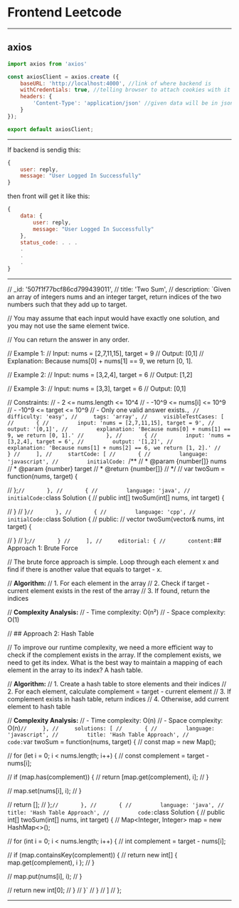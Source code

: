 # Frontend Leetcode

---

## axios

``` js
import axios from 'axios'

const axiosClient = axios.create ({
    baseURL: 'http://localhost:4000', //link of where backend is
    withCredentials: true, //telling browser to attach cookies with it
    headers: {
        'Content-Type': 'application/json' //given data will be in json format
    }
});

export default axiosClient;
```

---

If backend is sendig this: 

```js
{
    user: reply,
    message: "User Logged In Successfully"
}
```

then front will get it like this:

```js
{
    data: {
        user: reply,
        message: "User Logged In Successfully"
    },
    status_code: . . .
    .
    .
    .
}
```

---

//     _id: '507f1f77bcf86cd799439011',
//     title: 'Two Sum',
//     description: `Given an array of integers nums and an integer target, return indices of the two numbers such that they add up to target.

// You may assume that each input would have exactly one solution, and you may not use the same element twice.

// You can return the answer in any order.

// Example 1:
// Input: nums = [2,7,11,15], target = 9
// Output: [0,1]
// Explanation: Because nums[0] + nums[1] == 9, we return [0, 1].

// Example 2:
// Input: nums = [3,2,4], target = 6
// Output: [1,2]

// Example 3:
// Input: nums = [3,3], target = 6
// Output: [0,1]

// Constraints:
// - 2 <= nums.length <= 10^4
// - -10^9 <= nums[i] <= 10^9
// - -10^9 <= target <= 10^9
// - Only one valid answer exists.`,
//     difficulty: 'easy',
//     tags: 'array',
//     visibleTestCases: [
//       {
//         input: 'nums = [2,7,11,15], target = 9',
//         output: '[0,1]',
//         explanation: 'Because nums[0] + nums[1] == 9, we return [0, 1].'
//       },
//       {
//         input: 'nums = [3,2,4], target = 6',
//         output: '[1,2]',
//         explanation: 'Because nums[1] + nums[2] == 6, we return [1, 2].'
//       }
//     ],
//     startCode: [
//       {
//         language: 'javascript',
//         initialCode: `/**
//  * @param {number[]} nums
//  * @param {number} target
//  * @return {number[]}
//  */
// var twoSum = function(nums, target) {
    
// };`
//       },
//       {
//         language: 'java',
//         initialCode: `class Solution {
//     public int[] twoSum(int[] nums, int target) {
        
//     }
// }`
//       },
//       {
//         language: 'cpp',
//         initialCode: `class Solution {
// public:
//     vector<int> twoSum(vector<int>& nums, int target) {
        
//     }
// };`
//       }
//     ],
//     editorial: {
//       content: `## Approach 1: Brute Force

// The brute force approach is simple. Loop through each element x and find if there is another value that equals to target - x.

// **Algorithm:**
// 1. For each element in the array
// 2. Check if target - current element exists in the rest of the array
// 3. If found, return the indices

// **Complexity Analysis:**
// - Time complexity: O(n²)
// - Space complexity: O(1)

// ## Approach 2: Hash Table

// To improve our runtime complexity, we need a more efficient way to check if the complement exists in the array. If the complement exists, we need to get its index. What is the best way to maintain a mapping of each element in the array to its index? A hash table.

// **Algorithm:**
// 1. Create a hash table to store elements and their indices
// 2. For each element, calculate complement = target - current element
// 3. If complement exists in hash table, return indices
// 4. Otherwise, add current element to hash table

// **Complexity Analysis:**
// - Time complexity: O(n)
// - Space complexity: O(n)`
//     },
//     solutions: [
//       {
//         language: 'javascript',
//         title: 'Hash Table Approach',
//         code: `var twoSum = function(nums, target) {
//     const map = new Map();
    
//     for (let i = 0; i < nums.length; i++) {
//         const complement = target - nums[i];
        
//         if (map.has(complement)) {
//             return [map.get(complement), i];
//         }
        
//         map.set(nums[i], i);
//     }
    
//     return [];
// };`
//       },
//       {
//         language: 'java',
//         title: 'Hash Table Approach',
//         code: `class Solution {
//     public int[] twoSum(int[] nums, int target) {
//         Map<Integer, Integer> map = new HashMap<>();
        
//         for (int i = 0; i < nums.length; i++) {
//             int complement = target - nums[i];
            
//             if (map.containsKey(complement)) {
//                 return new int[] { map.get(complement), i };
//             }
            
//             map.put(nums[i], i);
//         }
        
//         return new int[0];
//     }
// }`
//       }
//     ]
//   };

---
